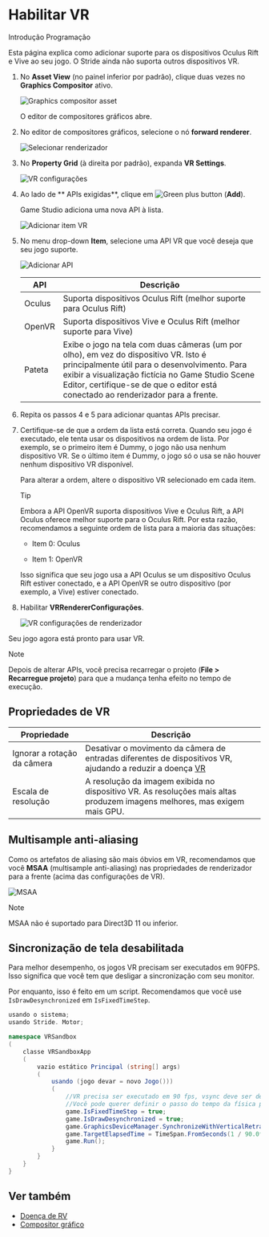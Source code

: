 # Habilitar VR

<span class="badge text-bg-primary">Introdução</span>
<span class="badge text-bg-success">Programação</span>

Esta página explica como adicionar suporte para os dispositivos Oculus Rift e Vive ao seu jogo. O Stride ainda não suporta outros dispositivos VR.

1. No **Asset View** (no painel inferior por padrão), clique duas vezes no **Graphics Compositor** ativo.

   ![Graphics compositor asset](../graphics/graphics-compositor/media/graphics-compositor-asset.png)

   O editor de compositores gráficos abre.

2. No editor de compositores gráficos, selecione o nó **forward renderer**.

   ![Selecionar renderizador ](media/select-forward-renderer.png)

3. No **Property Grid** (à direita por padrão), expanda **VR Settings**.

   ![VR configurações](media/vr-settings.png)

4. Ao lado de ** APIs exigidas**, clique em ![Green plus button](~/manual/game-studio/media/green-plus-icon.png) (**Add**).

   Game Studio adiciona uma nova API à lista.

   ![ Adicionar item VR](media/add-vr-api.png)

5. No menu drop-down **Item**, selecione uma API VR que você deseja que seu jogo suporte.

   ![ Adicionar API](media/select-vr-api.png)

   | API | Descrição |
   |--------| --------
   | Oculus | Suporta dispositivos Oculus Rift (melhor suporte para Oculus Rift) |
   | OpenVR | Suporta dispositivos Vive e Oculus Rift (melhor suporte para Vive) |
   | Pateta | Exibe o jogo na tela com duas câmeras (um por olho), em vez do dispositivo VR. Isto é principalmente útil para o desenvolvimento. Para exibir a visualização fictícia no Game Studio Scene Editor, certifique-se de que o editor está conectado ao renderizador para a frente. |

6. Repita os passos 4 e 5 para adicionar quantas APIs precisar.

7. Certifique-se de que a ordem da lista está correta. Quando seu jogo é executado, ele tenta usar os dispositivos na ordem de lista. Por exemplo, se o primeiro item é Dummy, o jogo não usa nenhum dispositivo VR. Se o último item é Dummy, o jogo só o usa se não houver nenhum dispositivo VR disponível.

   Para alterar a ordem, altere o dispositivo VR selecionado em cada item.

   > [!Tip]
   > Embora a API OpenVR suporta dispositivos Vive e Oculus Rift, a API Oculus oferece melhor suporte para o Oculus Rift. Por esta razão, recomendamos a seguinte ordem de lista para a maioria das situações:
   >
   > * Item 0: Oculus
   >
   > * Item 1: OpenVR
   >
   > Isso significa que seu jogo usa a API Oculus se um dispositivo Oculus Rift estiver conectado, e a API OpenVR se outro dispositivo (por exemplo, a Vive) estiver conectado.

8. Habilitar **VRRendererConfigurações**.

   ![VR configurações de renderizador](media/vr-renderer-settings.png)

Seu jogo agora está pronto para usar VR.

> [!Note]
> Depois de alterar APIs, você precisa recarregar o projeto (**File > Recarregue projeto**) para que a mudança tenha efeito no tempo de execução.

## Propriedades de VR

| Propriedade | Descrição |
|-------------------------|--------
| Ignorar a rotação da câmera | Desativar o movimento da câmera de entradas diferentes de dispositivos VR, ajudando a reduzir a doença [VR](vr-sickness.md) |
| Escala de resolução | A resolução da imagem exibida no dispositivo VR. As resoluções mais altas produzem imagens melhores, mas exigem mais GPU. |

## Multisample anti-aliasing

Como os artefatos de aliasing são mais óbvios em VR, recomendamos que você **MSAA** (multisample anti-aliasing) nas propriedades de renderizador para a frente (acima das configurações de VR).

![MSAA](media/MSAA.png)

> [!Note]
> MSAA não é suportado para Direct3D 11 ou inferior.

## Sincronização de tela desabilitada

Para melhor desempenho, os jogos VR precisam ser executados em 90FPS. Isso significa que você tem que desligar a sincronização com seu monitor.

Por enquanto, isso é feito em um script. Recomendamos que você use `IsDrawDesynchronized` em `IsFixedTimeStep`.

```cs
usando o sistema;
usando Stride. Motor;

namespace VRSandbox
(
    classe VRSandboxApp
    (
        vazio estático Principal (string[] args)
        (
            usando (jogo devar = novo Jogo()))
            (
                //VR precisa ser executado em 90 fps, vsync deve ser desativado, o sorteio não deve ser sincronizado
                //Você pode querer definir o passo do tempo da física para 90 fps, bem se você usar o controlador de caracteres com movimentos não regulares, mas, por favor, evite isso! usar rígidas Kinematic quando possível.
                game.IsFixedTimeStep = true;
                game.IsDrawDesynchronized = true;
                game.GraphicsDeviceManager.SynchronizeWithVerticalRetrace = false;
                game.TargetElapsedTime = TimeSpan.FromSeconds(1 / 90.0f);
                game.Run();
            }
        }
    }
}
```

## Ver também

* [Doença de RV](vr-sickness.md)
* [Compositor gráfico](../graphics/graphics-compositor/index.md)